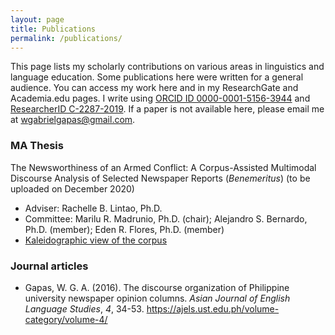 ```yaml
---
layout: page
title: Publications
permalink: /publications/
---
```

This page lists my scholarly contributions on various areas in linguistics and language education. Some publications here were written for a general audience. You can access my work here and in my ResearchGate and Academia.edu pages. I write using [ORCID ID 0000-0001-5156-3944](https://orcid.org/0000-0001-5156-3944) and [ResearcherID C-2287-2019](https://publons.com/researcher/1753178/wilfred-gabriel-a-gapas/). If a paper is not available here, please email me at wgabrielgapas@gmail.com.

### MA Thesis
The Newsworthiness of an Armed Conflict: A Corpus-Assisted Multimodal Discourse Analysis of Selected Newspaper Reports (*Benemeritus*) (to be uploaded on December 2020)
* Adviser: Rachelle B. Lintao, Ph.D.
* Committee: Marilu R. Madrunio, Ph.D. (chair); Alejandro S. Bernardo, Ph.D. (member); Eden R. Flores, Ph.D. (member)
* [Kaleidographic view of the corpus](https://senseigab.github.io/research/thesisinfo/index.html)

### Journal articles
* Gapas, W. G. A. (2016). The discourse organization of Philippine university newspaper opinion columns. *Asian Journal of English Language Studies*, *4*, 34-53. <https://ajels.ust.edu.ph/volume-category/volume-4/>
